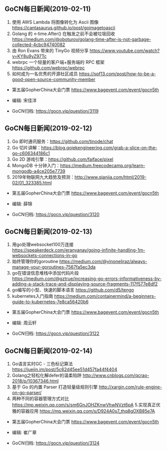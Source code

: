 ## GoCN每日新闻(2019-02-11)

1. 使用 AWS Lambda 将图像转化为 Ascii 图像 https://cantasaurus.github.io/post/goimagetoascii
2. Golang 的 <-time.After() 在触发之前不会被垃圾回收 https://medium.com/@oboturov/golang-time-after-is-not-garbage-collected-4cbc94740082
3. 由 Ron Evans 带来的 TinyGo 视频分享 https://www.youtube.com/watch?v=KY8u9yZ97Tc
4. webrpc 一个轻量的客户端+服务端的 RPC 框架 https://github.com/webrpc/webrpc
5. 如何成为一名优秀的开源社区成员 https://spf13.com/post/how-to-be-a-good-open-source-community-member

* 第五届GopherChina大会门票 https://www.bagevent.com/event/gocn5th

* 编辑: 宋佳洋
* GoCN归档: https://gocn.vip/question/3119

## GoCN每日新闻(2019-02-12)

1. Go 即时通讯服务：https://github.com/tinode/chat
2. Go 切片讲解：https://blog.gojekengineering.com/grab-a-slice-on-the-go-c606344186c1
3. Go 2D 游戏引擎：https://github.com/faiface/pixel
4. MongoDB 十分钟入门：https://medium.freecodecamp.org/learn-mongodb-a4ce205e7739
5. 2019年物联网九大趋势及预测：http://www.qianjia.com/html/2019-02/01_323385.html

* 第五届GopherChina大会门票 https://www.bagevent.com/event/gocn5th

* 编辑: 薛锦
* GoCN归档: https://gocn.vip/question/3120

## GoCN每日新闻(2019-02-13)

1. 用go处理websocket100万连接 https://speakerdeck.com/eranyanay/going-infinite-handling-1m-websockets-connections-in-go
2. 始终管理你的goroutine https://medium.com/@yinoneliraz/always-manage-your-goroutines-7567fa5ec3da
3. go在错误信息堆栈中添加代码片段 https://medium.com/@gztrue/increasing-go-errors-informativeness-by-adding-a-stack-trace-and-displaying-source-fragments-117f577e8df2
4. go编写的小型、快速的脚本语言 https://github.com/d5/tengo
5. kubernetes入门指南 https://medium.com/containermind/a-beginners-guide-to-kubernetes-7e8ca56420b6

* 第五届GopherChina大会门票 https://www.bagevent.com/event/gocn5th

* 编辑: 周云轩
* GoCN归档: https://gocn.vip/question/3122


## GoCN每日新闻(2019-02-14)

1. Go语言实时GC - 三色标记算法 https://juejin.im/post/5c62d45ee51d457fa44f4404
2. Golang之轻松化解defer的温柔陷阱 http://www.cnblogs.com/qcrao-2018/p/10367346.html
3. 基于 Go 的内置 Parser 打造轻量级规则引擎 http://xargin.com/rule-engine-on-go-parser/
4. 两种不同的容器管理方式对比 https://mp.weixin.qq.com/s/sm6GnJOHZKnwVhwNVzt6pA
5.实现真正优雅的容器应用 https://mp.weixin.qq.com/s/D924A0s7_thq8gOXB85e7A

* 第五届GopherChina大会门票 https://www.bagevent.com/event/gocn5th

* 编辑: 崔广章
* GoCN归档: https://gocn.vip/question/3124
